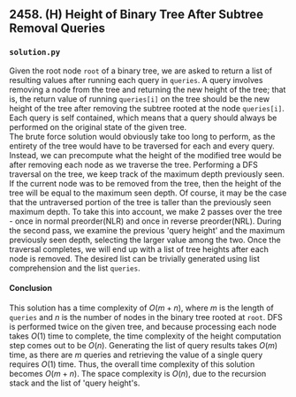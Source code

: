 ## 2458. (H) Height of Binary Tree After Subtree Removal Queries

### `solution.py`
Given the root node `root` of a binary tree, we are asked to return a list of resulting values after running each query in `queries`. A query involves removing a node from the tree and returning the new height of the tree; that is, the return value of running `queries[i]` on the tree should be the new height of the tree after removing the subtree rooted at the node `queries[i]`. Each query is self contained, which means that a query should always be performed on the original state of the given tree.  
The brute force solution would obviously take too long to perform, as the entirety of the tree would have to be traversed for each and every query. Instead, we can precompute what the height of the modified tree would be after removing each node as we traverse the tree. Performing a DFS traversal on the tree, we keep track of the maximum depth previously seen. If the current node was to be removed from the tree, then the height of the tree will be equal to the maximum seen depth. Of course, it may be the case that the untraversed portion of the tree is taller than the previously seen maximum depth. To take this into account, we make 2 passes over the tree - once in normal preorder(NLR) and once in reverse preorder(NRL). During the second pass, we examine the previous 'query height' and the maximum previously seen depth, selecting the larger value among the two. Once the traversal completes, we will end up with a list of tree heights after each node is removed. The desired list can be trivially generated using list comprehension and the list `queries`.  

#### Conclusion
This solution has a time complexity of $O(m+n)$, where $m$ is the length of `queries` and $n$ is the number of nodes in the binary tree rooted at `root`. DFS is performed twice on the given tree, and because processing each node takes $O(1)$ time to complete, the time complexity of the height computation step comes out to be $O(n)$. Generating the list of query results takes $O(m)$ time, as there are $m$ queries and retrieving the value of a single query requires $O(1)$ time. Thus, the overall time complexity of this solution becomes $O(m+n)$. The space complexity is $O(n)$, due to the recursion stack and the list of 'query height's.  
  

